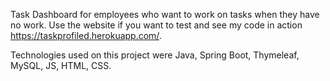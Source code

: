 Task Dashboard for employees who want to work on tasks when they have no work.
Use the website if you want to test and see my code in action https://taskprofiled.herokuapp.com/.

Technologies used on this project were Java, Spring Boot, Thymeleaf, MySQL, JS, HTML, CSS.
